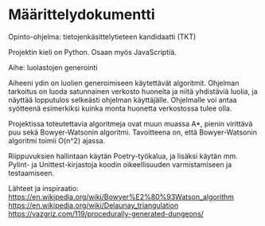# Määrittelydokumentti

Opinto-ohjelma: tietojenkäsittelytieteen kandidaatti (TKT) 

Projektin kieli on Python. Osaan myös JavaScriptiä.

Aihe: luolastojen generointi 

Aiheeni ydin on luolien generoimiseen käytettävät algoritmit. Ohjelman tarkoitus on luoda satunnainen verkosto huoneita ja niitä yhdistäviä luolia, ja näyttää lopputulos selkeästi ohjelman käyttäjälle. Ohjelmalle voi antaa syötteenä esimerkiksi kuinka monta huonetta verkostossa tulee olla. 

Projektissa toteutettavia algoritmeja ovat muun muassa A*, pienin virittävä puu sekä Bowyer-Watsonin algoritmi. Tavoitteena on, että Bowyer-Watsonin algoritmi toimii O(n^2) ajassa.

Riippuvuksien hallintaan käytän Poetry-työkalua, ja lisäksi käytän mm. Pylint- ja Unittest-kirjastoja koodin oikeellisuuden varmistamiseen ja testaamiseen.

Lähteet ja inspiraatio:
https://en.wikipedia.org/wiki/Bowyer%E2%80%93Watson_algorithm
https://en.wikipedia.org/wiki/Delaunay_triangulation
https://vazgriz.com/119/procedurally-generated-dungeons/
